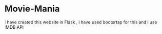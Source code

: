 # Movie-Mania
I have created this website in Flask , i have used bootsrtap for this and i use IMDB API 
